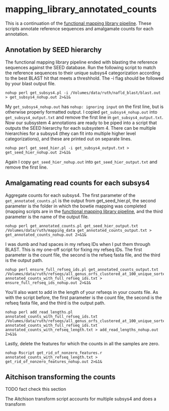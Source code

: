 # mapping_library_annotated_counts

This is a continuation of the [functional mapping library pipeline](https://github.com/ruthgrace/make_functional_mapping_library). These scripts annotate reference sequences and amalgamate counts for each annotation.

## Annotation by SEED hierarchy

The functional mapping library pipeline ended with blasting the reference sequences against the SEED database. Run the following script to match the reference sequences to their unique subsys4 categorization according to the best BLAST hit that meets a threshhold. The -i flag should be followed by your blast output file.

```
nohup perl get_subsys4.pl -i /Volumes/data/ruth/nafld_blast/blast.out > get_subsys4_nohup.out 2>&1&
```

My `get_subsys4_nohup.out` has `nohup: ignoring input` on the first line, but is otherwise properly formatted output. I copied `get_subsys4_nohup.out` into `get_subsys4_output.txt` and remove the first line in `get_subsys4_output.txt`. Now our subsystem 4 annotations are ready to be piped into a script that outputs the SEED hierarchy for each subsystem 4. There can be multiple hierarchies for a subsys4 (they can fit into multiple higher level categorizations), and these are printed out on separate lines.

```
nohup perl get_seed_hier.pl -i get_subsys4_output.txt > get_seed_hier_nohup.out 2>&1&
```

Again I copy `get_seed_hier_nohup.out` into `get_seed_hier_output.txt` and remove the first line.

## Amalgamating read counts for each subsys4

Aggregate counts for each subsys4. The first parameter of the `get_annotated_counts.pl` is the output from get_seed_hier.pl, the second parameter is the folder in which the bowtie mapping was completed (mapping scripts are in the [functional mapping library pipeline](https://github.com/ruthgrace/make_functional_mapping_library), and the third parameter is the name of the output file.

```
nohup perl get_annotated_counts.pl get_seed_hier_output.txt /Volumes/data/ruth/mapping_data get_annotated_counts_output.txt > get_annotated_counts_nohup.out 2>&1&
```

I was dumb and had spaces in my refseq IDs when I put them through BLAST. This is my one-off script for fixing my refseq IDs. The first parameter is the count file, the second is the refseq fasta file, and the third is the output path.

```
nohup perl ensure_full_refseq_ids.pl get_annotated_counts_output.txt /Volumes/data/ruth/refseqs/all_genus_orfs_clustered_at_100_unique_sorted.fa annotated_counts_with_full_refseq_ids.txt > ensure_full_refseq_ids_nohup.out 2>&1&
```

You'll also want to add in the length of your refseqs in your counts file. As with the script before, the first parameter is the count file, the second is the refseq fasta file, and the third is the output path.

```
nohup perl add_read_lengths.pl annotated_counts_with_full_refseq_ids.txt /Volumes/data/ruth/refseqs/all_genus_orfs_clustered_at_100_unique_sorted.fa annotated_counts_with_full_refseq_ids.txt annotated_counts_with_refseq_length.txt > add_read_lengths_nohup.out 2>&1&
```

Lastly, delete the features for which the counts in all the samples are zero.

```
nohup Rscript get_rid_of_nonzero_features.r annotated_counts_with_refseq_length.txt > get_rid_of_nonzero_features_nohup.out 2>&1&
```

## Aitchison transforming the counts

TODO fact check this section

The Aitchison transform script accounts for multiple subsys4 and does a transform
